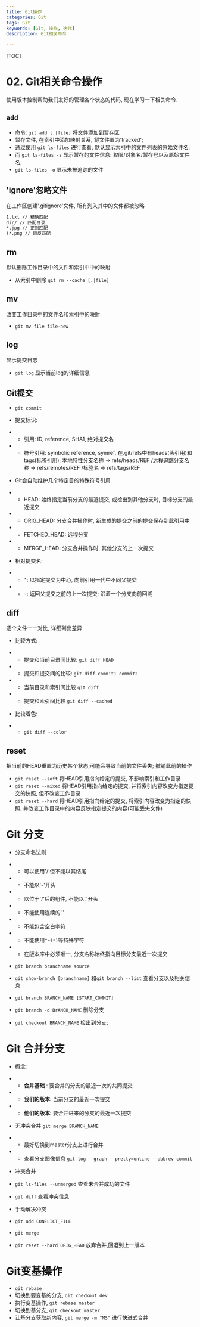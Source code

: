 ```yaml
---
title: Git操作
categories: Git 
tags: Git
keywords: [Git, 操作, 迭代]
description: Git相关命令

---
```


<!--more-->

[TOC]

# 02. Git相关命令操作
  使用版本控制帮助我们友好的管理各个状态的代码, 现在学习一下相关命令.
## `add`
  * 命令: `git add [.|file]` 将文件添加到暂存区
  * 暂存文件, 在索引中添加映射关系, 将文件置为'tracked';
  * 通过使用 `git ls-files` 进行查看, 默认显示索引中的文件列表的原始文件名;
  * 而 `git ls-files -s` 显示暂存的文件信息: 权限/对象名/暂存号以及原始文件名;
  * `git ls-files -o` 显示未被追踪的文件

## 'ignore'忽略文件
  在工作区创建'.gitignore'文件, 所有列入其中的文件都被忽略
  ```txt
  1.txt // 精确匹配
  dir/ // 匹配目录
  *.jpg // 正则匹配
  !*.png // 取反匹配
  ```
  
## rm
  默认删除工作目录中的文件和索引中中的映射
  * 从索引中删除 `git rm --cache [.|file]`

## mv
  改变工作目录中的文件名和索引中的映射
  * `git mv file file-new`

## log
  显示提交日志
  * `git log` 显示当前log的详细信息

## Git提交
  * `git commit`
   
  * 提交标识:
  * * 引用: ID, reference, SHA1, 绝对提交名
  * * 符号引用: symbolic reference, symref, 在.git/refs中有heads(头引用)和tags(标签引用), 本地特性分支名称 => refs/heads/REF /远程追踪分支名称 => refs/remotes/REF /标签名 => refs/tags/REF
   
  * Git会自动维护几个特定目的特殊符号引用
  * *  HEAD: 始终指定当前分支的最近提交, 或检出到其他分支时, 目标分支的最近提交
  * * ORIG_HEAD: 分支合并操作时, 新生成的提交之前的提交保存到此引用中
  * * FETCHED_HEAD: 远程分支
  * * MERGE_HEAD: 分支合并操作时, 其他分支的上一次提交
   
  * 相对提交名:
  * * `^`: 以指定提交为中心, 向前引用一代中不同父提交
  * * `~`: 返回父提交之前的上一次提交; 沿着一个分支向前回溯

## diff
  逐个文件一一对比, 详细列出差异
  
  * 比较方式:
  * * 提交和当前目录间比较: `git diff HEAD`
  * * 提交和提交间的比较: `git diff commit1 commit2`
  * * 当前目录和索引间比较 `git diff`
  * * 提交和索引间比较 `git diff --cached`

  * 比较着色:
  * * `git diff --color`

## reset
  把当前的HEAD重置为历史某个状态;可能会导致当前的文件丢失; 撤销此前的操作
  
  * `git reset --soft` 将HEAD引用指向给定的提交, 不影响索引和工作目录
  * `git reset --mixed` 将HEAD引用指向给定的提交, 并将索引内容改变为指定提交的快照, 但不改变工作目录
  * `git reset --hard` 将HEAD引用指向给定的提交, 将索引内容改变为指定的快照, 并改变工作目录中的内容反映指定提交的内容(可能丢失文件)

# Git 分支
  * 分支命名法则
  * * 可以使用'/'但不能以其结尾
  * * 不能以'-'开头
  * * 以位于'/'后的组件, 不能以'.'开头
  * * 不能使用连续的'.'
  * * 不能包含空白字符
  * * 不能使用`^~?*)`等特殊字符
  * * 在版本库中必须唯一, 分支名称始终指向目标分支最近一次提交
  
  * `git branch branchname source`
  * `git show-branch [branchname]` 和`git branch --list` 查看分支以及相关信息
  * `git branch BRANCH_NAME [START_COMMIT]`
  * `git branch -d BrANCH_NAME` 删除分支
  * `git checkout BRANCH_NAME` 检出到分支;

# Git 合并分支
  * 概念: 
  * * **合并基础** : 要合并的分支的最近一次的共同提交
  * * **我们的版本**: 当前分支的最近一次提交
  * * **他们的版本**: 要合并进来的分支的最近一次提交

  * 无冲突合并 `git merge BRANCH_NAME`
  * * 最好切换到master分支上进行合并
  * * 查看分支图像信息 `git log --graph --pretty=online --abbrev-commit`

  * 冲突合并
  * `git ls-files --unmerged` 查看未合并成功的文件
  * `git diff` 查看冲突信息
  * 手动解决冲突
  * `git add CONFLICT_FILE`
  * `git merge`
  * `git reset --hard ORIG_HEAD` 放弃合并,回退到上一版本

# Git变基操作
  * `git rebase `
  * 切换到要变基的分支, `git checkout dev`
  * 执行变基操作, `git rebase master`
  * 切换到基分支, `git checkout master`
  * 让基分支获取新内容, `git merge -m "MS"` 进行快进式合并
  



